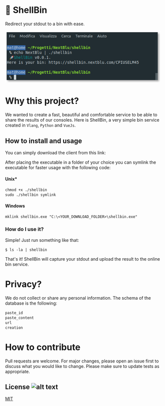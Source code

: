 # 🚀 ShellBin
Redirect your stdout to a bin with ease.

![ShellBin demo](/assets/img/screen.png)

# Why this project?
We wanted to create a fast, beautiful and comfortable service to be able to share the results of our consoles. 
Here is ShellBin, a very simple bin service created in `Vlang`, `Python` and `VueJs`.

## How to install and usage
You can simply download the client from this link: 

After placing the executable in a folder of your choice you can symlink the executable for faster usage with the following code:

#### Unix*
```
chmod +x ./shellbin
sudo ./shellbin symlink
```
#### Windows
```
mklink shellbin.exe "C:\<YOUR_DOWNLOAD_FOLDER>\shellbin.exe"
```

### How do I use it?
Simple!
Just run something like that:
```
$ ls -la | shellbin
```
That's it! ShellBin will capture your stdout and upload the result to the online bin service.

# Privacy?

We do not collect or share any personal information. 
The schema of the database is the following:
```
paste_id
paste_content
url
creation
```

# How to contribute
Pull requests are welcome. For major changes, please open an issue first to discuss what you would like to change.
Please make sure to update tests as appropriate.

## License ![alt text](https://img.shields.io/npm/l/express.svg)
[MIT](https://choosealicense.com/licenses/mit/)
